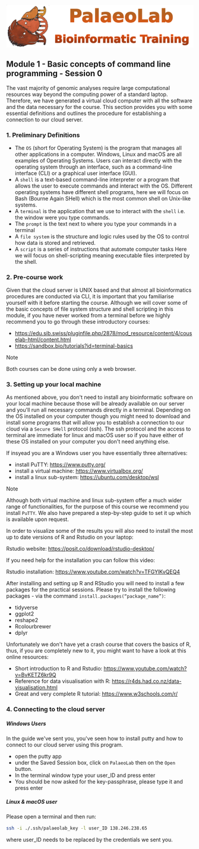 ![bio_logo](../IM/header.png)

## Module 1 - Basic concepts of command line programming - Session 0

The vast majority of genomic analyses require large computational resources way beyond the computing power of a standard laptop. Therefore, we have generated a virtual cloud computer with all the software and the data necessary for the course. This section provides you with some essential definitions and outlines the procedure for establishing a connection to our cloud server. 

### 1. Preliminary Definitions
- The `OS` (short for Operating System) is the program that manages all other applications in a computer. Windows, Linux and macOS are all examples of Operating Systems. Users can interact directly with the operating system through an interface, such as a command-line interface (CLI) or a graphical user interface (GUI).
- A `shell` is a text-based command-line interpreter or a program that allows the user to execute commands and interact with the OS. Different operating systems have different shell programs, here we will focus on Bash (Bourne Again SHell) which is the most common shell on Unix-like systems.
- A `terminal` is the application that we use to interact with the `shell` i.e. the window were you type commands.
- The `prompt` is the text next to where you type your commands in a terminal
- A `file system` is the structure and logic rules used by the OS to control how data is stored and retrieved.
- A `script` is a series of instructions that automate computer tasks  Here we will focus on shell-scripting meaning executable files interpreted by the shell. 

### 2. Pre-course work
Given that the cloud server is UNIX based and that almost all bioinformatics procedures are conducted via CLI, it is important that you familiarise yourself with it before starting the course. Although we will cover some of the basic concepts of file system structure and shell scripting in this module, if you have never worked from a terminal before we highly recommend you to go through these introductory courses:

- https://edu.sib.swiss/pluginfile.php/2878/mod_resource/content/4/couselab-html/content.html
- https://sandbox.bio/tutorials?id=terminal-basics

> [!NOTE]
> Both courses can be done using only a web browser.

### 3. Setting up your local machine
As mentioned above, you don't need to install any bioinformatic software on your local machine because those will be already available on our server and you'll run all necessary commands directly in a terminal. Depending on the OS installed on your computer though you might need to download and install some programs that will allow you to establish a connection to our cloud via a `Secure SHell` protocol (ssh). The ssh protocol and the access to terminal are immediate for linux and macOS user so if you have either of these OS installed on your computer you don't need anything else. 

If insyead you are a Windows user you have essentially three alternatives:

- install PuTTY: https://www.putty.org/
- install a virtual machine: https://www.virtualbox.org/
- install a linux sub-system: https://ubuntu.com/desktop/wsl

> [!NOTE]
> Although both virtual machine and linux sub-system offer a much wider range of functionalities, for the purpose of this course we recommend you install `PuTTY`. We also have prepared a step-by-step guide to set it up which is available upon request.  

In order to visualize some of the results you will also need to install the most up to date versions of R and Rstudio on your laptop:

Rstudio website: https://posit.co/download/rstudio-desktop/

If you need help for the installation you can follow this video:

Rstudio installation: https://www.youtube.com/watch?v=TFGYlKvQEQ4

After installing and setting up R and RStudio you will need to install a few packages for the practical sessions. Please try to
install the following packages - via the command `install.packages(“package_name”)`:
- tidyverse
- ggplot2
- reshape2
- Rcolourbrewer
- dplyr

Unfortunately we don't have yet a crash course that covers the basics of R, thus, if you are completely new to it, you might want to have a look at this online resources:

- Short introduction to R and Rstudio: https://www.youtube.com/watch?v=BvKETZ6kr9Q
- Reference for data visualisation with R: https://r4ds.had.co.nz/data-visualisation.html
- Great and very complete R tutorial: https://www.w3schools.com/r/

### 4. Connecting to the cloud server
##### Windows Users
In the guide we've sent you, you've seen how to install putty and how to connect to our cloud server using this program. 
 - open the putty app
 - under the Saved Session box, click on `PalaeoLab` then on the `Open` button.
 - In the terminal window type your user_ID and press enter
 - You should be now asked for the key-passphrase, please type it and press enter

##### Linux & macOS user
Please open a terminal and then run:

```sh
ssh -i ./.ssh/palaeolab_key -l user_ID 138.246.238.65
```
where user_ID needs to be replaced by the credentials we sent you.
